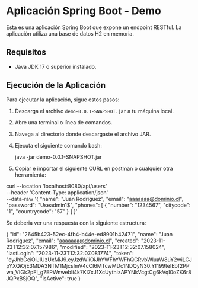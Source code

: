 # Aplicación Spring Boot - Demo

Esta es una aplicación Spring Boot que expone un endpoint RESTful. La aplicación utiliza una base de datos H2 en memoria.

## Requisitos

- Java JDK 17 o superior instalado.

## Ejecución de la Aplicación

Para ejecutar la aplicación, sigue estos pasos:

1. Descarga el archivo `demo-0.0.1-SNAPSHOT.jar` a tu máquina local.
2. Abre una terminal o línea de comandos.
3. Navega al directorio donde descargaste el archivo JAR.
4. Ejecuta el siguiente comando bash:

   java -jar demo-0.0.1-SNAPSHOT.jar

5. Copiar e importar el siguiente CURL en postman o cualquier otra herramienta:

curl --location 'localhost:8080/api/users' \
--header 'Content-Type: application/json' \
--data-raw '{
"name": "Juan Rodriguez",
"email": "aaaaaaa@dominio.cl",
"password": "Useadmin1$",
"phones": [
{
"number": "1234567",
"citycode": "1",
"countrycode": "57"
}
]
}'

Se deberia ver una respuesta con la siguiente estructura:

{
"id": "2645b423-52ec-4fb4-b44e-ed8901b42471",
"name": "Juan Rodriguez",
"email": "aaaaaaa@dominio.cl",
"created": "2023-11-23T12:32:07.157986",
"modified": "2023-11-23T12:32:07.158024",
"lastLogin": "2023-11-23T12:32:07.081774",
"token": "eyJhbGciOiJIUzUxMiJ9.eyJzdWIiOiJhYWFhYWFhQGRvbWluaW8uY2wiLCJpYXQiOjE3MDA3NTM1MjcsImV4cCI6MTcwMDc1NDQyN30.Yf199teIEbf2PPwa_VIGk2pFI_g7EPWnwebIi4k7KI7xJ1XcUythizAPYNkVcgtCg6kVql0oZK6r8JQPxBSjOQ",
"isActive": true
}